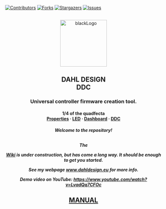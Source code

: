 [![Contributors][contributors-shield]][contributors-url]
[![Forks][forks-shield]][forks-url]
[![Stargazers][stars-shield]][stars-url]
[![Issues][issues-shield]][issues-url]


<!-- PROJECT LOGO -->
<br />
<div align="center">
    <img src="images/DDClogo.png" alt="blackLogo" height=150 >
  </a>

  <h2 align="center">DAHL DESIGN <br /> DDC</h2>


  <h3 <p align="center"> Universal controller firmware creation tool.</h3>
<h4 <p align="center"> 1/4 of the quadfecta 
    <br />
    <a href="https://github.com/andreasdahl1987/DahlDesignProperties">Properties</a>
    ·
    <a href="https://github.com/andreasdahl1987/DahlDesignLED">LED</a>
    ·
    <a href="https://github.com/andreasdahl1987/DahlDesignDash">Dashboard</a>
    ·
    <a href="https://github.com/andreasdahl1987/DahlDesignDDC">DDC</a>
  </p>
</div>

  <h5 align="center">Welcome to the repository!  <br /> <br /> 

The 

[Wiki](https://github.com/andreasdahl1987/DahlDesignDDC/wiki) is under construction, but has come a long way. It should be enough to get you started. 

See my webpage www.dahldesign.eu for more info.

Demo video on YouTube: https://www.youtube.com/watch?v=LvadQq7CFOc


 <h2 <p align="center"> <a href=https://dahl-design.gitbook.io/ddc/>MANUAL</a>
</h2>

<!-- MARKDOWN LINKS & IMAGES -->
<!-- https://www.markdownguide.org/basic-syntax/#reference-style-links -->
[contributors-shield]: https://img.shields.io/github/contributors/andreasdahl1987/DahlDesignDash.svg?style=for-the-badge
[contributors-url]: https://github.com/andreasdahl1987/DahlDesignDash/graphs/contributors
[forks-shield]: https://img.shields.io/github/forks/andreasdahl1987/DahlDesignDash.svg?style=for-the-badge
[forks-url]: https://github.com/andreasdahl1987/DahlDesignDash/network/members
[stars-shield]: https://img.shields.io/github/stars/andreasdahl1987/DahlDesignDash.svg?style=for-the-badge
[stars-url]: https://github.com/andreasdahl1987/DahlDesignDash/stargazers
[issues-shield]: https://img.shields.io/github/issues/andreasdahl1987/DahlDesignDash.svg?style=for-the-badge
[issues-url]: https://github.com/andreasdahl1987/DahlDesignDash/issues
